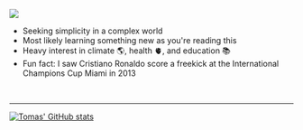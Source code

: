 <p align="left">
  <img src="https://skillicons.dev/icons?i=go,docker,typescript,python,javascript,react,linux,bash,github,neovim,git,mysql,postgresql" />
</p>

- Seeking simplicity in a complex world
- Most likely learning something new as you're reading this
- Heavy interest in climate 🌎, health 🫀, and education 📚
- Fun fact: I saw Cristiano Ronaldo score a freekick at the International Champions Cup Miami in 2013

<br/>

---
[![Tomas' GitHub stats](https://github-readme-stats.vercel.app/api?username=tomrod10&show_icons=true&hide_border=true)](https://github.com/anuraghazra/github-readme-stats)


<!--
Instead of Blog Posts, I can add a contributions section
with all the open-source projects that I've contributed to
-->
